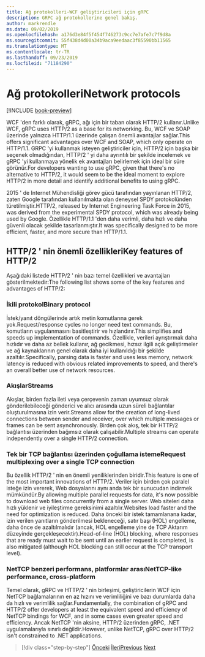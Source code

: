 ```yaml
---
title: Ağ protokolleri-WCF geliştiricileri için gRPC
description: GRPC ağ protokollerine genel bakış.
author: markrendle
ms.date: 09/02/2019
ms.openlocfilehash: a176d3e84f5f454f746273c9cc7e7afe7c7f9d8a
ms.sourcegitcommit: 55f438d4d00a34b9aca9eedaac3f85590bb11565
ms.translationtype: MT
ms.contentlocale: tr-TR
ms.lasthandoff: 09/23/2019
ms.locfileid: "71184290"
---
```

# <a name="network-protocols"></a><span data-ttu-id="13313-103">Ağ protokolleri</span><span class="sxs-lookup"><span data-stu-id="13313-103">Network protocols</span></span>

[!INCLUDE [book-preview](../../../includes/book-preview.md)]

<span data-ttu-id="13313-104">WCF 'den farklı olarak, gRPC, ağı için bir taban olarak HTTP/2 kullanır.</span><span class="sxs-lookup"><span data-stu-id="13313-104">Unlike WCF, gRPC uses HTTP/2 as a base for its networking.</span></span> <span data-ttu-id="13313-105">Bu, WCF ve SOAP üzerinde yalnızca HTTP/1.1 üzerinde çalışan önemli avantajlar sağlar.</span><span class="sxs-lookup"><span data-stu-id="13313-105">This offers significant advantages over WCF and SOAP, which only operate on HTTP/1.1.</span></span> <span data-ttu-id="13313-106">GRPC 'yi kullanmak isteyen geliştiriciler için, HTTP/2 için başka bir seçenek olmadığından, HTTP/2 ' yi daha ayrıntılı bir şekilde incelemek ve gRPC 'yi kullanmaya yönelik ek avantajları belirlemek için ideal bir süre görünür.</span><span class="sxs-lookup"><span data-stu-id="13313-106">For developers wanting to use gRPC, given that there's no alternative to HTTP/2, it would seem to be the ideal moment to explore HTTP/2 in more detail and identify additional benefits to using gRPC.</span></span>

<span data-ttu-id="13313-107">2015 ' de Internet Mühendisliği görev gücü tarafından yayınlanan HTTP/2, zaten Google tarafından kullanılmakta olan deneysel SPDY protokolünden türetilmiştir.</span><span class="sxs-lookup"><span data-stu-id="13313-107">HTTP/2, released by Internet Engineering Task Force in 2015, was derived from the experimental SPDY protocol, which was already being used by Google.</span></span> <span data-ttu-id="13313-108">Özellikle HTTP/1.1 'den daha verimli, daha hızlı ve daha güvenli olacak şekilde tasarlanmıştır.</span><span class="sxs-lookup"><span data-stu-id="13313-108">It was specifically designed to be more efficient, faster, and more secure than HTTP/1.1.</span></span>

## <a name="key-features-of-http2"></a><span data-ttu-id="13313-109">HTTP/2 ' nin önemli özellikleri</span><span class="sxs-lookup"><span data-stu-id="13313-109">Key features of HTTP/2</span></span>

<span data-ttu-id="13313-110">Aşağıdaki listede HTTP/2 ' nin bazı temel özellikleri ve avantajları gösterilmektedir:</span><span class="sxs-lookup"><span data-stu-id="13313-110">The following list shows some of the key features and advantages of HTTP/2:</span></span>

### <a name="binary-protocol"></a><span data-ttu-id="13313-111">İkili protokol</span><span class="sxs-lookup"><span data-stu-id="13313-111">Binary protocol</span></span>

<span data-ttu-id="13313-112">İstek/yanıt döngülerinde artık metin komutlarına gerek yok.</span><span class="sxs-lookup"><span data-stu-id="13313-112">Request/response cycles no longer need text commands.</span></span> <span data-ttu-id="13313-113">Bu, komutların uygulanmasını basitleştirir ve hızlandırır.</span><span class="sxs-lookup"><span data-stu-id="13313-113">This simplifies and speeds up implementation of commands.</span></span> <span data-ttu-id="13313-114">Özellikle, verileri ayrıştırmak daha hızlıdır ve daha az bellek kullanır, ağ gecikmesi, hızsız ilgili açık geliştirmeler ve ağ kaynaklarının genel olarak daha iyi kullanıldığı bir şekilde azaltılır.</span><span class="sxs-lookup"><span data-stu-id="13313-114">Specifically, parsing data is faster and uses less memory, network latency is reduced with obvious related improvements to speed, and there's an overall better use of network resources.</span></span>

### <a name="streams"></a><span data-ttu-id="13313-115">Akışlar</span><span class="sxs-lookup"><span data-stu-id="13313-115">Streams</span></span>

<span data-ttu-id="13313-116">Akışlar, birden fazla ileti veya çerçevenin zaman uyumsuz olarak gönderilebileceği gönderici ve alıcı arasında uzun süreli bağlantılar oluşturulmasına izin verir.</span><span class="sxs-lookup"><span data-stu-id="13313-116">Streams allow for the creation of long-lived connections between sender and receiver, over which multiple messages or frames can be sent asynchronously.</span></span> <span data-ttu-id="13313-117">Birden çok akış, tek bir HTTP/2 bağlantısı üzerinden bağımsız olarak çalışabilir.</span><span class="sxs-lookup"><span data-stu-id="13313-117">Multiple streams can operate independently over a single HTTP/2 connection.</span></span>

### <a name="request-multiplexing-over-a-single-tcp-connection"></a><span data-ttu-id="13313-118">Tek bir TCP bağlantısı üzerinden çoğullama isteme</span><span class="sxs-lookup"><span data-stu-id="13313-118">Request multiplexing over a single TCP connection</span></span>

<span data-ttu-id="13313-119">Bu özellik HTTP/2 ' nin en önemli yeniliklerinden biridir.</span><span class="sxs-lookup"><span data-stu-id="13313-119">This feature is one of the most important innovations of HTTP/2.</span></span> <span data-ttu-id="13313-120">Veriler için birden çok paralel isteğe izin vererek, Web dosyalarını aynı anda tek bir sunucudan indirmek mümkündür.</span><span class="sxs-lookup"><span data-stu-id="13313-120">By allowing multiple parallel requests for data, it's now possible to download web files concurrently from a single server.</span></span> <span data-ttu-id="13313-121">Web siteleri daha hızlı yüklenir ve iyileştirme gereksinimi azaltılır.</span><span class="sxs-lookup"><span data-stu-id="13313-121">Websites load faster and the need for optimization is reduced.</span></span> <span data-ttu-id="13313-122">Daha önceki bir istek tamamlanana kadar, izin verilen yanıtların gönderilmesi bekleneceği, satır başı (HOL) engelleme, daha önce de azaltılmalıdır (ancak, HOL engelleme yine de TCP Aktarım düzeyinde gerçekleşecektir).</span><span class="sxs-lookup"><span data-stu-id="13313-122">Head-of-line (HOL) blocking, where responses that are ready must wait to be sent until an earlier request is completed, is also mitigated (although HOL blocking can still occur at the TCP transport level).</span></span>

### <a name="nettcp-like-performance-cross-platform"></a><span data-ttu-id="13313-123">NetTCP benzeri performans, platformlar arası</span><span class="sxs-lookup"><span data-stu-id="13313-123">NetTCP-like performance, cross-platform</span></span>

<span data-ttu-id="13313-124">Temel olarak, gRPC ve HTTP/2 ' nin birleşimi, geliştiricilerin WCF için NetTCP bağlamalarının en az hızını ve verimliliğini ve bazı durumlarda daha da hızlı ve verimlilik sağlar.</span><span class="sxs-lookup"><span data-stu-id="13313-124">Fundamentally, the combination of gRPC and HTTP/2 offer developers at least the equivalent speed and efficiency of NetTCP bindings for WCF, and in some cases even greater speed and efficiency.</span></span> <span data-ttu-id="13313-125">Ancak NetTCP 'nin aksine, HTTP/2 üzerinden gRPC, .NET uygulamalarıyla sınırlı değildir.</span><span class="sxs-lookup"><span data-stu-id="13313-125">However, unlike NetTCP, gRPC over HTTP/2 isn't constrained to .NET applications.</span></span>

>[!div class="step-by-step"]
><span data-ttu-id="13313-126">[Önceki](interface-definition-language.md)
>[İleri](why-grpc.md)</span><span class="sxs-lookup"><span data-stu-id="13313-126">[Previous](interface-definition-language.md)
[Next](why-grpc.md)</span></span>
